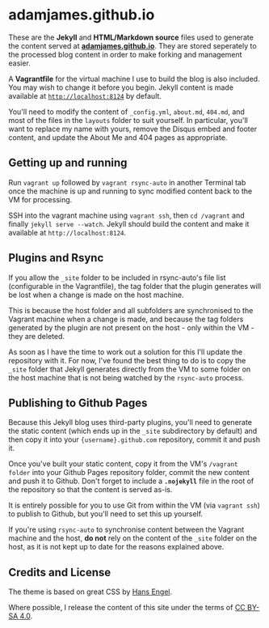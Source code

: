 adamjames.github.io
====================

These are the **Jekyll** and **HTML/Markdown source** files used to generate the content served at <a href='http://adamjames.github.io'>**adamjames.github.io**</a>. They are stored seperately to the processed blog content in order to make forking and management easier.

A **Vagrantfile** for the virtual machine I use to build the blog is also included. You may wish to change it before you begin. Jekyll content is made available at <a href="http://localhost:8124">`http://localhost:8124`</a> by default. 

You'll need to modify the content of `_config.yml`, `about.md`, `404.md`, and most of the files in the `layouts` folder to suit yourself. In particular, you'll want to replace my name with yours, remove the Disqus embed and footer content, and update the About Me and 404 pages as appropriate.

Getting up and running
----------------------

Run `vagrant up` followed by `vagrant rsync-auto` in another Terminal tab once the machine is up and running to sync modified content back to the VM for processing.

SSH into the vagrant machine using `vagrant ssh`, then `cd /vagrant` and finally `jekyll serve --watch`. Jekyll should build the content and make it available at `http://localhost:8124`.

Plugins and Rsync
-----------------

If you allow the `_site` folder to be included in rsync-auto's file list (configurable in the Vagrantfile), the tag folder that the plugin generates will be lost when a change is made on the host machine. 

This is because the host folder and all subfolders are synchronised to the Vagrant machine when a change is made, and because the tag folders generated by the plugin are not present on the host - only within the VM - they are deleted. 

As soon as I have the time to work out a solution for this I'll update the repository with it. For now, I've found the best thing to do is to copy the `_site` folder that Jekyll generates directly from the VM to some folder on the host machine that is not being watched by the `rsync-auto` process. 


Publishing to Github Pages
--------------------------

Because this Jekyll blog uses third-party plugins, you'll need to generate the static content (which ends up in the `_site` subdirectory by default) and then copy it into your `{username}.github.com` repository, commit it and push it.

Once you've built your static content, copy it from the VM's `/vagrant folder` into your Github Pages repository folder, commit the new content and push it to Github. Don't forget to include a **`.nojekyll`** file in the root of the repository so that the content is served as-is.

It is entirely possible for you to use Git from within the VM (via `vagrant ssh`) to publish to Github, but you'll need to set this up yourself.

If you're using `rsync-auto` to synchronise content between the Vagrant machine and the host, **do not** rely on the content of the `_site` folder on the host, as it is not kept up to date for the reasons explained above.

Credits and License
-------------------

The theme is based on great CSS by <a href='https://github.com/hans/hans.github.com'>Hans Engel</a>. 

Where possible, I release the content of this site under the terms of <a rel="license" href="http://creativecommons.org/licenses/by-sa/4.0/">CC BY-SA 4.0</a>.
